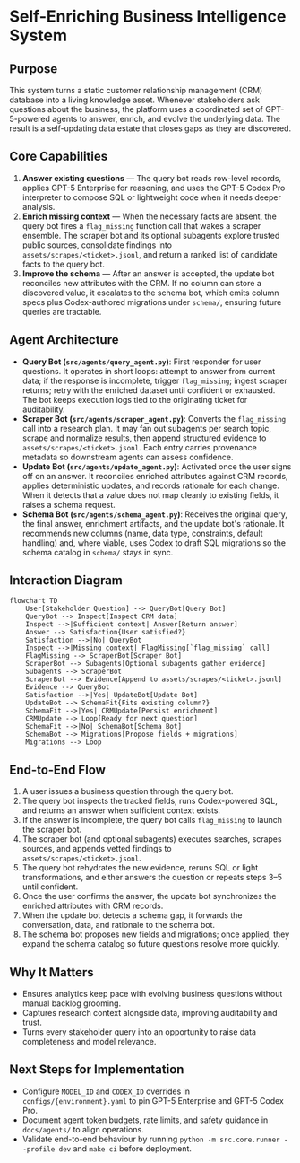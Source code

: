 # Self-Enriching Business Intelligence System

## Purpose
This system turns a static customer relationship management (CRM) database into a living knowledge asset. Whenever stakeholders ask questions about the business, the platform uses a coordinated set of GPT-5-powered agents to answer, enrich, and evolve the underlying data. The result is a self-updating data estate that closes gaps as they are discovered.

## Core Capabilities
1. **Answer existing questions** &mdash; The query bot reads row-level records, applies GPT-5 Enterprise for reasoning, and uses the GPT-5 Codex Pro interpreter to compose SQL or lightweight code when it needs deeper analysis.
2. **Enrich missing context** &mdash; When the necessary facts are absent, the query bot fires a `flag_missing` function call that wakes a scraper ensemble. The scraper bot and its optional subagents explore trusted public sources, consolidate findings into `assets/scrapes/<ticket>.jsonl`, and return a ranked list of candidate facts to the query bot.
3. **Improve the schema** &mdash; After an answer is accepted, the update bot reconciles new attributes with the CRM. If no column can store a discovered value, it escalates to the schema bot, which emits column specs plus Codex-authored migrations under `schema/`, ensuring future queries are tractable.

## Agent Architecture
- **Query Bot (`src/agents/query_agent.py`)**: First responder for user questions. It operates in short loops: attempt to answer from current data; if the response is incomplete, trigger `flag_missing`; ingest scraper returns; retry with the enriched dataset until confident or exhausted. The bot keeps execution logs tied to the originating ticket for auditability.
- **Scraper Bot (`src/agents/scraper_agent.py`)**: Converts the `flag_missing` call into a research plan. It may fan out subagents per search topic, scrape and normalize results, then append structured evidence to `assets/scrapes/<ticket>.jsonl`. Each entry carries provenance metadata so downstream agents can assess confidence.
- **Update Bot (`src/agents/update_agent.py`)**: Activated once the user signs off on an answer. It reconciles enriched attributes against CRM records, applies deterministic updates, and records rationale for each change. When it detects that a value does not map cleanly to existing fields, it raises a schema request.
- **Schema Bot (`src/agents/schema_agent.py`)**: Receives the original query, the final answer, enrichment artifacts, and the update bot's rationale. It recommends new columns (name, data type, constraints, default handling) and, where viable, uses Codex to draft SQL migrations so the schema catalog in `schema/` stays in sync.

## Interaction Diagram
```mermaid
flowchart TD
    User[Stakeholder Question] --> QueryBot[Query Bot]
    QueryBot --> Inspect[Inspect CRM data]
    Inspect -->|Sufficient context| Answer[Return answer]
    Answer --> Satisfaction{User satisfied?}
    Satisfaction -->|No| QueryBot
    Inspect -->|Missing context| FlagMissing[`flag_missing` call]
    FlagMissing --> ScraperBot[Scraper Bot]
    ScraperBot --> Subagents[Optional subagents gather evidence]
    Subagents --> ScraperBot
    ScraperBot --> Evidence[Append to assets/scrapes/<ticket>.jsonl]
    Evidence --> QueryBot
    Satisfaction -->|Yes| UpdateBot[Update Bot]
    UpdateBot --> SchemaFit{Fits existing column?}
    SchemaFit -->|Yes| CRMUpdate[Persist enrichment]
    CRMUpdate --> Loop[Ready for next question]
    SchemaFit -->|No| SchemaBot[Schema Bot]
    SchemaBot --> Migrations[Propose fields + migrations]
    Migrations --> Loop
```

## End-to-End Flow
1. A user issues a business question through the query bot.
2. The query bot inspects the tracked fields, runs Codex-powered SQL, and returns an answer when sufficient context exists.
3. If the answer is incomplete, the query bot calls `flag_missing` to launch the scraper bot.
4. The scraper bot (and optional subagents) executes searches, scrapes sources, and appends vetted findings to `assets/scrapes/<ticket>.jsonl`.
5. The query bot rehydrates the new evidence, reruns SQL or light transformations, and either answers the question or repeats steps 3–5 until confident.
6. Once the user confirms the answer, the update bot synchronizes the enriched attributes with CRM records.
7. When the update bot detects a schema gap, it forwards the conversation, data, and rationale to the schema bot.
8. The schema bot proposes new fields and migrations; once applied, they expand the schema catalog so future questions resolve more quickly.

## Why It Matters
- Ensures analytics keep pace with evolving business questions without manual backlog grooming.
- Captures research context alongside data, improving auditability and trust.
- Turns every stakeholder query into an opportunity to raise data completeness and model relevance.

## Next Steps for Implementation
- Configure `MODEL_ID` and `CODEX_ID` overrides in `configs/{environment}.yaml` to pin GPT-5 Enterprise and GPT-5 Codex Pro.
- Document agent token budgets, rate limits, and safety guidance in `docs/agents/` to align operations.
- Validate end-to-end behaviour by running `python -m src.core.runner --profile dev` and `make ci` before deployment.
